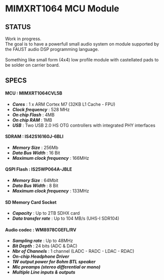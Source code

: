 # MIMXRT1064 MCU Module
## STATUS
Work in progress.  
The goal is to have a powerfull small audio system on module supported by the FAUST audio DSP programming language. </br></br>
Something like small form (4x4) low profile module with castellated pads to be solder on carrier board.
## SPECS
#### MCU : MIMXRT1064CVL5B 
* ***Cores*** : 1 x ARM Cortex M7 (32KB L1 Cache - FPU)
* ***Clock frequency*** : 528 MHz  
* ***On chip Flash*** : 4MB  
* ***On chip RAM*** : 1MB
* ***USB*** : Two USB 2.0 HS OTG controllers with integrated PHY interfaces
#### SDRAM : IS42S16160J-6BLI
* ***Memory Size*** : 256Mb
* ***Data Bus Width*** : 16 Bit
* ***Maximum clock frequency*** : 166MHz
#### QSPI Flash : IS25WP064A-JBLE
* ***Memory Size*** : 64Mbit
* ***Data Bus Width*** : 8 Bit
* ***Maximum clock frequency*** : 133MHz
#### SD Memory Card Socket
* ***Capacity*** : Up to 2TB SDHX card
* ***Data transfer rate*** : Up to 104 MB/s (UHS-I SDR104)
#### Audio codec : WM8978CGEFL/RV
* ***Sampling rate*** : Up to 48MHz
* ***Bit Depth*** : 24 bits (ADC & DAC)
* ***Nbr of Channels*** : 1 channel (LADC - RADC - LDAC - RDAC)
* ***On-chip Headphone Driver***
* ***1W output power for 8ohm BTL speaker***
* ***Mic preamps (stereo differential or mono)***
* ***Multiple Line inputs & outputs*** 
